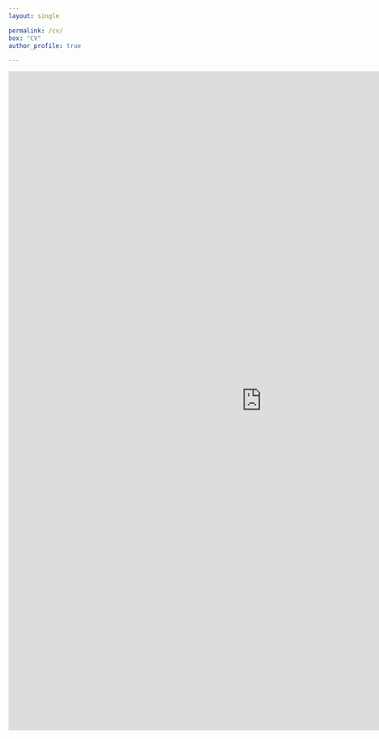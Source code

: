 ```yaml
---
layout: single

permalink: /cv/
box: "CV"
author_profile: true

---
```



<iframe src="https://usu-my.sharepoint.com/personal/a02271983_aggies_usu_edu/_layouts/15/embed.aspx?UniqueId=2503c717-f434-42dd-9cd8-6c0391e7084c" width="1000" height="1300" frameborder="0" scrolling="no" allowfullscreen title="Nikita_Fedik_CV.pdf"></iframe>